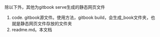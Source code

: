 除以下外，其他为gitbook serve生成的静态网页文件
1. code. gitbook源文件。使用方法，gitbook build，会生成_book文件夹，也就是静态网页文件存放的文件夹
2. readme.md。本文档
